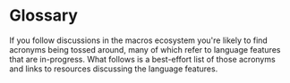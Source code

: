 # Glossary

If you follow discussions in the macros ecosystem you're likely to find acronyms being tossed around, many of which refer to language features that are in-progress.
What follows is a best-effort list of those acronyms and links to resources discussing the language features.
